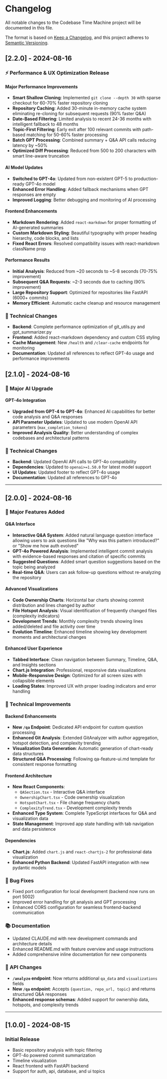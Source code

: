 # Changelog

All notable changes to the Codebase Time Machine project will be documented in this file.

The format is based on [Keep a Changelog](https://keepachangelog.com/en/1.0.0/),
and this project adheres to [Semantic Versioning](https://semver.org/spec/v2.0.0.html).

## [2.2.0] - 2024-08-16

### ⚡ Performance & UX Optimization Release

#### Major Performance Improvements
- **Smart Shallow Cloning**: Implemented `git clone --depth 30` with sparse checkout for 60-70% faster repository cloning
- **Repository Caching**: Added 30-minute in-memory cache system eliminating re-cloning for subsequent requests (90% faster Q&A)
- **Date-Based Filtering**: Limited analysis to recent 24-36 months with intelligent fallback to 48 months
- **Topic-First Filtering**: Early exit after 100 relevant commits with path-based matching for 50-60% faster processing
- **Batch GPT Processing**: Combined summary + Q&A API calls reducing latency by ~50%
- **Optimized Diff Processing**: Reduced from 500 to 200 characters with smart line-aware truncation

#### AI Model Updates
- **Switched to GPT-4o**: Updated from non-existent GPT-5 to production-ready GPT-4o model
- **Enhanced Error Handling**: Added fallback mechanisms when GPT responses are empty
- **Improved Logging**: Better debugging and monitoring of AI processing

#### Frontend Enhancements
- **Markdown Rendering**: Added `react-markdown` for proper formatting of AI-generated summaries
- **Custom Markdown Styling**: Beautiful typography with proper heading hierarchy, code blocks, and lists
- **Fixed React Errors**: Resolved compatibility issues with react-markdown className prop

#### Performance Results
- **Initial Analysis**: Reduced from ~20 seconds to ~5-8 seconds (70-75% improvement)
- **Subsequent Q&A Requests**: ~2-3 seconds due to caching (90% improvement)
- **Large Repository Support**: Optimized for repositories like FastAPI (6000+ commits)
- **Memory Efficient**: Automatic cache cleanup and resource management

### 🔧 Technical Changes
- **Backend**: Complete performance optimization of git_utils.py and gpt_summarizer.py
- **Frontend**: Added react-markdown dependency and custom CSS styling
- **Cache Management**: New `/health` and `/clear-cache` endpoints for monitoring
- **Documentation**: Updated all references to reflect GPT-4o usage and performance improvements

## [2.1.0] - 2024-08-16

### 🚀 Major AI Upgrade

#### GPT-4o Integration  
- **Upgraded from GPT-4 to GPT-4o**: Enhanced AI capabilities for better code analysis and Q&A responses
- **API Parameter Updates**: Updated to use modern OpenAI API parameters (`max_completion_tokens`)
- **Improved Analysis Quality**: Better understanding of complex codebases and architectural patterns

### 🔧 Technical Changes
- **Backend**: Updated OpenAI API calls to GPT-4o compatibility
- **Dependencies**: Updated to `openai>=1.50.0` for latest model support
- **UI Updates**: Updated footer to reflect GPT-4o usage
- **Documentation**: Updated all references to GPT-4o

---

## [2.0.0] - 2024-08-16

### 🚀 Major Features Added

#### Q&A Interface
- **Interactive Q&A System**: Added natural language question interface allowing users to ask questions like "Why was this pattern introduced?" or "Show me how auth evolved"
- **GPT-4o Powered Analysis**: Implemented intelligent commit analysis with evidence-based responses and citation of specific commits
- **Suggested Questions**: Added smart question suggestions based on the topic being analyzed
- **Real-time Q&A**: Users can ask follow-up questions without re-analyzing the repository

#### Advanced Visualizations
- **Code Ownership Charts**: Horizontal bar charts showing commit distribution and lines changed by author
- **File Hotspot Analysis**: Visual identification of frequently changed files (complexity indicators)
- **Development Trends**: Monthly complexity trends showing lines added/deleted and file activity over time
- **Evolution Timeline**: Enhanced timeline showing key development moments and architectural changes

#### Enhanced User Experience
- **Tabbed Interface**: Clean navigation between Summary, Timeline, Q&A, and Insights sections
- **Chart.js Integration**: Professional, responsive data visualizations
- **Mobile-Responsive Design**: Optimized for all screen sizes with collapsible elements
- **Loading States**: Improved UX with proper loading indicators and error handling

### 🔧 Technical Improvements

#### Backend Enhancements
- **New `/qa` Endpoint**: Dedicated API endpoint for custom question processing
- **Enhanced Git Analysis**: Extended GitAnalyzer with author aggregation, hotspot detection, and complexity trending
- **Visualization Data Generation**: Automatic generation of chart-ready data structures
- **Structured Q&A Processing**: Following qa-feature-ui.md template for consistent response formatting

#### Frontend Architecture
- **New React Components**: 
  - `QASection.tsx` - Interactive Q&A interface
  - `OwnershipChart.tsx` - Code ownership visualization
  - `HotspotChart.tsx` - File change frequency charts
  - `ComplexityTrend.tsx` - Development complexity trends
- **Enhanced Type System**: Complete TypeScript interfaces for Q&A and visualization data
- **State Management**: Improved app state handling with tab navigation and data persistence

#### Dependencies
- **Chart.js**: Added `chart.js` and `react-chartjs-2` for professional data visualization
- **Enhanced Python Backend**: Updated FastAPI integration with new pydantic models

### 🐛 Bug Fixes
- Fixed port configuration for local development (backend now runs on port 5002)
- Improved error handling for git analysis and GPT processing
- Enhanced CORS configuration for seamless frontend-backend communication

### 📚 Documentation
- Updated CLAUDE.md with new development commands and architecture details
- Enhanced README.md with feature overview and usage instructions
- Added comprehensive inline documentation for new components

### 🎯 API Changes
- **`/analyze` endpoint**: Now returns additional `qa_data` and `visualizations` fields
- **New `/qa` endpoint**: Accepts `{question, repo_url, topic}` and returns structured Q&A responses
- **Enhanced response schemas**: Added support for ownership data, hotspots, and complexity trends

---

## [1.0.0] - 2024-08-15

### Initial Release
- Basic repository analysis with topic filtering
- GPT-4o powered commit summarization
- Timeline visualization
- React frontend with FastAPI backend
- Support for auth, api, database, and ui topics